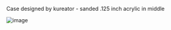 Case designed by kureator - sanded .125 inch acrylic in middle

![image](https://github.com/JeremySCook/JC-Pro-Macro-2/blob/main/3DP-accessories/kureator-case/kureator.jpg)
